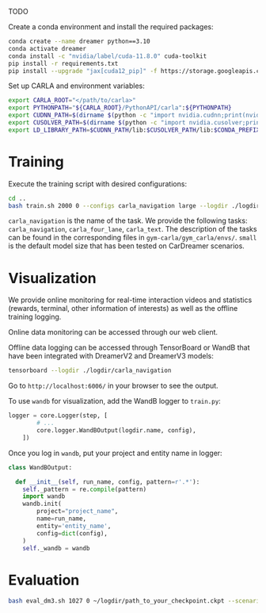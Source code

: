 TODO

Create a conda environment and install the required packages:
```bash
conda create --name dreamer python==3.10
conda activate dreamer
conda install -c "nvidia/label/cuda-11.8.0" cuda-toolkit
pip install -r requirements.txt
pip install --upgrade "jax[cuda12_pip]" -f https://storage.googleapis.com/jax-releases/jax_cuda_releases.html
```

Set up CARLA and environment variables:
```bash
export CARLA_ROOT="</path/to/carla>"
export PYTHONPATH="${CARLA_ROOT}/PythonAPI/carla":${PYTHONPATH}
export CUDNN_PATH=$(dirname $(python -c "import nvidia.cudnn;print(nvidia.cudnn.__file__)"))
export CUSOLVER_PATH=$(dirname $(python -c "import nvidia.cusolver;print(nvidia.cusolver.__file__)"))
export LD_LIBRARY_PATH=$CUDNN_PATH/lib:$CUSOLVER_PATH/lib:$CONDA_PREFIX/lib:$LD_LIBRARY_PATH
```

# Training

Execute the training script with desired configurations:
```bash
cd ..
bash train.sh 2000 0 --configs carla_navigation large --logdir ./logdir/carla_navigation
```
```carla_navigation``` is the name of the task. We provide the following tasks: ```carla_navigation```, ```carla_four_lane```, ```carla_text```.
The description of the tasks can be found in the corresponding files in ```gym-carla/gym_carla/envs/```.
```small``` is the default model size that has been tested on CarDreamer scenarios.

# Visualization

We provide online monitoring for real-time interaction videos and statistics (rewards, terminal, other information of interests) as well as the offline training logging.

Online data monitoring can be accessed through our web client.

Offline data logging can be accessed through TensorBoard or WandB that have been integrated with DreamerV2 and DreamerV3 models:
```bash
tensorboard --logdir ./logdir/carla_navigation
```
Go to ```http://localhost:6006/``` in your browser to see the output.

To use ```wandb``` for visualization, add the WandB logger to ```train.py```:
```python
logger = core.Logger(step, [
        # ...
        core.logger.WandBOutput(logdir.name, config),
    ])
```
Once you log in ```wandb```, put your project and entity name in logger:
```python
class WandBOutput:

  def __init__(self, run_name, config, pattern=r'.*'):
    self._pattern = re.compile(pattern)
    import wandb
    wandb.init(
        project="project_name",
        name=run_name,
        entity='entity_name',
        config=dict(config),
    )
    self._wandb = wandb
```
# Evaluation

```bash
bash eval_dm3.sh 1027 0 ~/logdir/path_to_your_checkpoint.ckpt --scenario scenario_name --dreamerv3.logdir ~/logdir/path_to_your_eval_logdir
```
